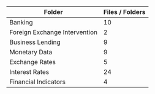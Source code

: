 | Folder                        |   Files / Folders |
|-------------------------------|-------------------|
| Banking                       |                10 |
| Foreign Exchange Intervention |                 2 |
| Business Lending              |                 9 |
| Monetary Data                 |                 9 |
| Exchange Rates                |                 5 |
| Interest Rates                |                24 |
| Financial Indicators          |                 4 |